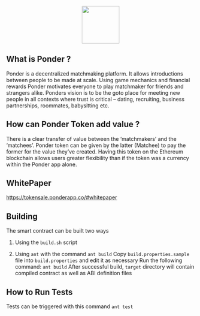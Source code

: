 <p align="center">
  <img src="https://tokensale.ponderapp.co/img/ponder_logo.svg" height="100" />
</p>

## What is Ponder ?
Ponder is a decentralized matchmaking platform. It allows introductions between people
to be made at scale. Using game mechanics and financial rewards Ponder motivates
everyone to play matchmaker for friends and strangers alike. Ponders vision is to be the goto
place for meeting new people in all contexts where trust is critical – dating, recruiting,
business partnerships, roommates, babysitting etc. 

## How can Ponder Token add value ?
There is a clear transfer of value between the ‘matchmakers’ and the ‘matchees’. Ponder token can
be given by the latter (Matchee) to pay the former for the value they’ve created. Having this token on the Ethereum blockchain allows users greater flexibility than if the token was a currency within the Ponder app alone.

## WhitePaper
https://tokensale.ponderapp.co/#whitepaper

## Building
The smart contract can be built two ways
1. Using the `build.sh` script

2. Using `ant` with the command `ant build`
 Copy `build.properties.sample` file into `build.properties` and edit it as necessary
 Run the following command: `ant build`
 After successful build, `target` directory will contain compiled contract as well as ABI definition files

## How to Run Tests ##
Tests can be triggered with this command `ant test`

